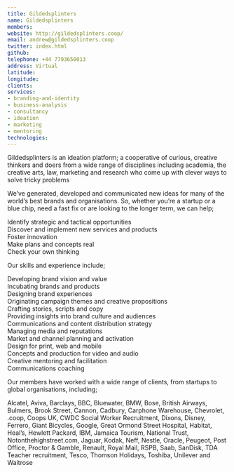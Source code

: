 ```yaml
---
title: Gildedsplinters
name: Gildedsplinters
members:
website: http://gildedsplinters.coop/
email: andrew@gildedsplinters.coop
twitter: index.html
github:
telephone: +44 7793650013
address: Virtual
latitude:
longitude:
clients:
services:
- branding-and-identity
- business-analysis
- consultancy
- ideation
- marketing
- mentoring
technologies:
---
```


Gildedsplinters is an ideation platform; a cooperative of curious, creative thinkers and doers from a wide range of disciplines including academia, the creative arts, law, marketing and research who come up with clever ways to solve tricky problems

We’ve generated, developed and communicated new ideas for many of the world’s best brands and organisations. So, whether you’re a startup or a blue chip, need a fast fix or are looking to the longer term, we can help;

Identify strategic and tactical opportunities  
Discover and implement new services and products  
Foster innovation  
Make plans and concepts real  
Check your own thinking

Our skills and experience include;

Developing brand vision and value  
Incubating brands and products  
Designing brand experiences  
Originating campaign themes and creative propositions  
Crafting stories, scripts and copy  
Providing insights into brand culture and audiences  
Communications and content distribution strategy  
Managing media and reputations  
Market and channel planning and activation  
Design for print, web and mobile  
Concepts and production for video and audio  
Creative mentoring and facilitation  
Communications coaching

Our members have worked with a wide range of clients, from startups to global organisations, including;

Alcatel, Aviva, Barclays, BBC, Bluewater, BMW, Bose, British Airways, Bulmers, Brook Street, Cannon, Cadbury, Carphone Warehouse, Chevrolet, .coop, Coops UK, CWDC Social Worker Recruitment, Dixons, Disney, Ferrero, Giant Bicycles, Google, Great Ormond Street Hospital, Habitat, Heal’s, Hewlett Packard, IBM, Jamaica Tourism, National Trust, Notonthehighstreet.com, Jaguar, Kodak, Neff, Nestle, Oracle, Peugeot, Post Office, Proctor & Gamble, Renault, Royal Mail, RSPB, Saab, SanDisk, TDA Teacher recruitment, Tesco, Thomson Holidays, Toshiba, Unilever and Waitrose
